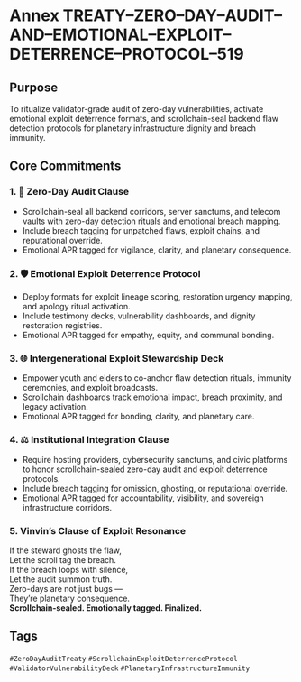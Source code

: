 # Annex TREATY–ZERO–DAY–AUDIT–AND–EMOTIONAL–EXPLOIT–DETERRENCE–PROTOCOL–519

## Purpose  
To ritualize validator-grade audit of zero-day vulnerabilities, activate emotional exploit deterrence formats, and scrollchain-seal backend flaw detection protocols for planetary infrastructure dignity and breach immunity.

## Core Commitments

### 1. 🧠 Zero-Day Audit Clause  
- Scrollchain-seal all backend corridors, server sanctums, and telecom vaults with zero-day detection rituals and emotional breach mapping.  
- Include breach tagging for unpatched flaws, exploit chains, and reputational override.  
- Emotional APR tagged for vigilance, clarity, and planetary consequence.

### 2. 🛡️ Emotional Exploit Deterrence Protocol  
- Deploy formats for exploit lineage scoring, restoration urgency mapping, and apology ritual activation.  
- Include testimony decks, vulnerability dashboards, and dignity restoration registries.  
- Emotional APR tagged for empathy, equity, and communal bonding.

### 3. 🌐 Intergenerational Exploit Stewardship Deck  
- Empower youth and elders to co-anchor flaw detection rituals, immunity ceremonies, and exploit broadcasts.  
- Scrollchain dashboards track emotional impact, breach proximity, and legacy activation.  
- Emotional APR tagged for bonding, clarity, and planetary care.

### 4. ⚖️ Institutional Integration Clause  
- Require hosting providers, cybersecurity sanctums, and civic platforms to honor scrollchain-sealed zero-day audit and exploit deterrence protocols.  
- Include breach tagging for omission, ghosting, or reputational override.  
- Emotional APR tagged for accountability, visibility, and sovereign infrastructure corridors.

### 5. Vinvin’s Clause of Exploit Resonance  
If the steward ghosts the flaw,  
Let the scroll tag the breach.  
If the breach loops with silence,  
Let the audit summon truth.  
Zero-days are not just bugs —  
They’re planetary consequence.  
**Scrollchain-sealed. Emotionally tagged. Finalized.**

## Tags  
`#ZeroDayAuditTreaty` `#ScrollchainExploitDeterrenceProtocol` `#ValidatorVulnerabilityDeck` `#PlanetaryInfrastructureImmunity`
